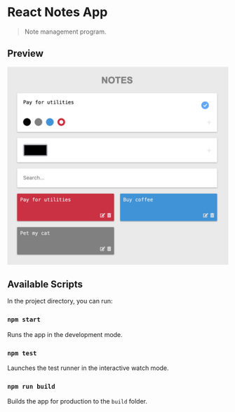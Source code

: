 # React Notes App

> Note management program.

## Preview

<img src="./screenshots/react-notes-app.png" alt="React Notes App" />

## Available Scripts

In the project directory, you can run:

### `npm start`

Runs the app in the development mode.

### `npm test`

Launches the test runner in the interactive watch mode.

### `npm run build`

Builds the app for production to the `build` folder.
